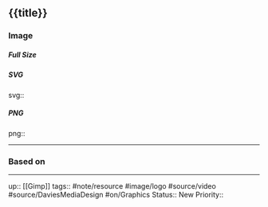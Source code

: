 ## {{title}}

### Image

##### Full Size



##### SVG

svg:: 

##### PNG

png:: 

---
### Based on



---

up:: [[Gimp]]
tags:: #note/resource #image/logo #source/video #source/DaviesMediaDesign  #on/Graphics 
Status:: New
Priority:: 